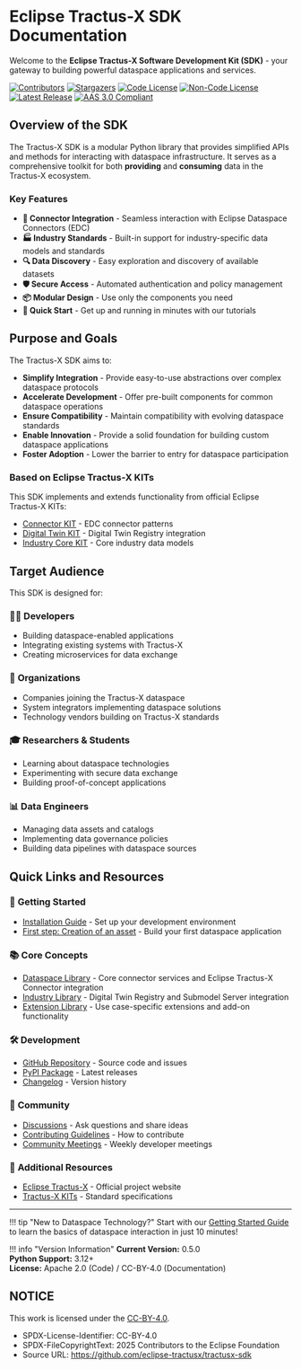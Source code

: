 <!--

Eclipse Tractus-X - Software Development KIT

Copyright (c) 2025 LKS Next
Copyright (c) 2025 Contributors to the Eclipse Foundation

See the NOTICE file(s) distributed with this work for additional
information regarding copyright ownership.

This work is made available under the terms of the
Creative Commons Attribution 4.0 International (CC-BY-4.0) license,
which is available at
https://creativecommons.org/licenses/by/4.0/legalcode.

SPDX-License-Identifier: CC-BY-4.0

-->
# Eclipse Tractus-X SDK Documentation

Welcome to the **Eclipse Tractus-X Software Development Kit (SDK)** - your gateway to building powerful dataspace applications and services.

[![Contributors][contributors-shield]][contributors-url]
[![Stargazers][stars-shield]][stars-url]
[![Code License][license-shield]][license-url-code]
[![Non-Code License][license-shield-non-code]][license-url-non-code]
[![Latest Release][release-shield]][release-url]
[![AAS 3.0 Compliant](https://img.shields.io/badge/AAS-3.0-blue?style=for-the-badge)][aas-spec-url]

<!-- Reference Links -->
[contributors-shield]: https://img.shields.io/github/contributors/eclipse-tractusx/tractusx-sdk.svg?style=for-the-badge
[contributors-url]: https://github.com/eclipse-tractusx/tractusx-sdk/graphs/contributors
[stars-shield]: https://img.shields.io/github/stars/eclipse-tractusx/tractusx-sdk.svg?style=for-the-badge
[stars-url]: https://github.com/eclipse-tractusx/tractusx-sdk/stargazers
[license-shield]: https://img.shields.io/github/license/eclipse-tractusx/tractusx-sdk.svg?style=for-the-badge
[license-url-code]: https://github.com/eclipse-tractusx/tractusx-sdk/blob/main/LICENSE
[license-shield-non-code]: https://img.shields.io/badge/NON--CODE%20LICENSE-CC--BY--4.0-8A2BE2?style=for-the-badge
[license-url-non-code]: https://github.com/eclipse-tractusx/tractusx-sdk/blob/main/LICENSE_non-code
[release-shield]: https://img.shields.io/github/v/release/eclipse-tractusx/tractusx-sdk.svg?style=for-the-badge
[release-url]: https://github.com/eclipse-tractusx/tractusx-sdk/releases
[aas-spec-url]: https://admin-shell.io/aas/API/3/0/

## Overview of the SDK

The Tractus-X SDK is a modular Python library that provides simplified APIs and methods for interacting with dataspace infrastructure. It serves as a comprehensive toolkit for both **providing** and **consuming** data in the Tractus-X ecosystem.

### Key Features

- **🔌 Connector Integration** - Seamless interaction with Eclipse Dataspace Connectors (EDC)
- **🏭 Industry Standards** - Built-in support for industry-specific data models and standards
- **🔍 Data Discovery** - Easy exploration and discovery of available datasets
- **🛡️ Secure Access** - Automated authentication and policy management
- **📦 Modular Design** - Use only the components you need
- **🚀 Quick Start** - Get up and running in minutes with our tutorials

## Purpose and Goals

The Tractus-X SDK aims to:

- **Simplify Integration** - Provide easy-to-use abstractions over complex dataspace protocols
- **Accelerate Development** - Offer pre-built components for common dataspace operations  
- **Ensure Compatibility** - Maintain compatibility with evolving dataspace standards
- **Enable Innovation** - Provide a solid foundation for building custom dataspace applications
- **Foster Adoption** - Lower the barrier to entry for dataspace participation

### Based on Eclipse Tractus-X KITs

This SDK implements and extends functionality from official Eclipse Tractus-X KITs:

- [Connector KIT](https://eclipse-tractusx.github.io/docs-kits/category/connector-kit) - EDC connector patterns
- [Digital Twin KIT](https://eclipse-tractusx.github.io/docs-kits/category/digital-twin-kit) - Digital Twin Registry integration
- [Industry Core KIT](https://eclipse-tractusx.github.io/docs-kits/category/industry-core-kit) - Core industry data models

## Target Audience

This SDK is designed for:

### 🧑‍💻 **Developers**
- Building dataspace-enabled applications
- Integrating existing systems with Tractus-X
- Creating microservices for data exchange

### 🏢 **Organizations**
- Companies joining the Tractus-X dataspace
- System integrators implementing dataspace solutions
- Technology vendors building on Tractus-X standards

### 🎓 **Researchers & Students**
- Learning about dataspace technologies
- Experimenting with secure data exchange
- Building proof-of-concept applications

### 📊 **Data Engineers**
- Managing data assets and catalogs
- Implementing data governance policies
- Building data pipelines with dataspace sources

## Quick Links and Resources

### 🚀 **Getting Started**
- [Installation Guide](tutorials/getting-started.md) - Set up your development environment
- [First step: Creation of an asset](tutorials/getting-started.md) - Build your first dataspace application

### 📚 **Core Concepts**
- [Dataspace Library](core-concepts/dataspace-concepts/index.md) - Core connector services and Eclipse Tractus-X Connector integration
- [Industry Library](core-concepts/industry-concepts/index.md) - Digital Twin Registry and Submodel Server integration
- [Extension Library](api-reference/extension-library/semantics/semantics.md) - Use case-specific extensions and add-on functionality

### 🛠️ **Development**
- [GitHub Repository](https://github.com/eclipse-tractusx/tractusx-sdk) - Source code and issues
- [PyPI Package](https://pypi.org/project/tractusx-sdk/) - Latest releases
- [Changelog](https://github.com/eclipse-tractusx/tractusx-sdk/blob/main/CHANGELOG.md) - Version history

### 🤝 **Community**
- [Discussions](https://github.com/eclipse-tractusx/tractusx-sdk/discussions) - Ask questions and share ideas
- [Contributing Guidelines](https://github.com/eclipse-tractusx/tractusx-sdk/blob/main/CONTRIBUTING.md) - How to contribute
- [Community Meetings](https://eclipse-tractusx.github.io/community/open-meetings#Industry%20Core%20Hub%20&%20Tractus-X%20SDK%20Weekly) - Weekly developer meetings

### 📖 **Additional Resources**
- [Eclipse Tractus-X](https://eclipse-tractusx.github.io/) - Official project website
- [Tractus-X KITs](https://eclipse-tractusx.github.io/Kits) - Standard specifications

---

!!! tip "New to Dataspace Technology?"
    Start with our [Getting Started Guide](tutorials/getting-started.md) to learn the basics of dataspace interaction in just 10 minutes!

!!! info "Version Information"
    **Current Version:** 0.5.0  
    **Python Support:** 3.12+  
    **License:** Apache 2.0 (Code) / CC-BY-4.0 (Documentation)

## NOTICE

This work is licensed under the [CC-BY-4.0](https://creativecommons.org/licenses/by/4.0/legalcode).

- SPDX-License-Identifier: CC-BY-4.0
- SPDX-FileCopyrightText: 2025 Contributors to the Eclipse Foundation
- Source URL: https://github.com/eclipse-tractusx/tractusx-sdk

